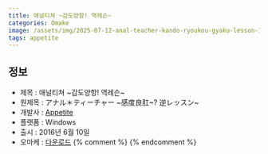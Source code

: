```yaml
---
title: 애널티쳐 ~감도양항! 역레슨~
categories: Omake
image: /assets/img/2025-07-12-anal-teacher-kando-ryoukou-gyaku-lesson-1.jpg
tags: appetite
---
```


## 정보

* 제목 : 애널티쳐 ~감도양항! 역레슨~
* 원제목 : アナル＊ティーチャー ~感度良肛~? 逆レッスン~
* 개발사 : [Appetite](/tags/appetite)
* 플랫폼 : Windows
* 출시 : 2016년 6월 10일
* 오마케 : [다운로드](/assets/omake/anal-teacher-kando-ryoukou-gyaku-lesson.zip)
{% comment %}
{% endcomment %}
